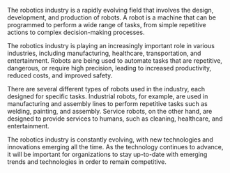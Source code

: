 
The robotics industry is a rapidly evolving field that involves the design, development, and production of robots. A robot is a machine that can be programmed to perform a wide range of tasks, from simple repetitive actions to complex decision-making processes.

The robotics industry is playing an increasingly important role in various industries, including manufacturing, healthcare, transportation, and entertainment. Robots are being used to automate tasks that are repetitive, dangerous, or require high precision, leading to increased productivity, reduced costs, and improved safety.

There are several different types of robots used in the industry, each designed for specific tasks. Industrial robots, for example, are used in manufacturing and assembly lines to perform repetitive tasks such as welding, painting, and assembly. Service robots, on the other hand, are designed to provide services to humans, such as cleaning, healthcare, and entertainment.

The robotics industry is constantly evolving, with new technologies and innovations emerging all the time. As the technology continues to advance, it will be important for organizations to stay up-to-date with emerging trends and technologies in order to remain competitive.


